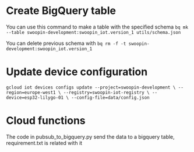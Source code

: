# Create BigQuery table

You can use this command to make a table with the specified schema
`bq mk --table swoopin-development:swoopin_iot.version_1 utils/schema.json`

You can delete previous schema with
`bq rm -f -t swoopin-development:swoopin_iot.version_1`

# Update device configuration
`
gcloud iot devices configs update --project=swoopin-development \
    --region=europe-west1 \
    --registry=swoopin-iot-registry \
    --device=esp32-lilygo-01 \
	--config-file=data/config.json
	`

# Cloud functions
The code in pubsub_to_bigquery.py send the data to a bigquery table, requirement.txt is related with it
